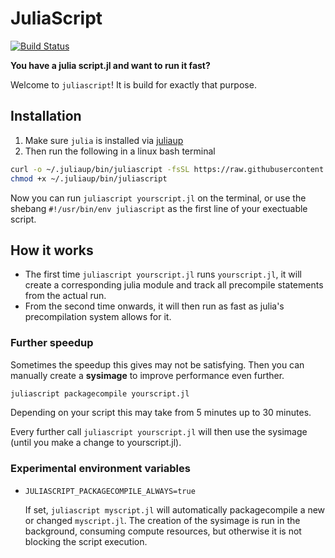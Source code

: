 # JuliaScript

[![Build Status](https://github.com/jolin-io/JuliaScript.jl/actions/workflows/CI.yml/badge.svg?branch=main)](https://github.com/jolin-io/JuliaScript.jl/actions/workflows/CI.yml?query=branch%3Amain)

**You have a julia script.jl and want to run it fast?** 

Welcome to `juliascript`! It is build for exactly that purpose.

## Installation

1. Make sure `julia` is installed via [juliaup](https://github.com/JuliaLang/juliaup)
2. Then run the following in a linux bash terminal
  ```bash
  curl -o ~/.juliaup/bin/juliascript -fsSL https://raw.githubusercontent.com/jolin-io/JuliaScript.jl/main/bin/juliascript
  chmod +x ~/.juliaup/bin/juliascript
  ```

Now you can run `juliascript yourscript.jl` on the terminal, or use the shebang `#!/usr/bin/env juliascript` as the first line of your exectuable script.

## How it works

- The first time `juliascript yourscript.jl` runs `yourscript.jl`, it will create a corresponding julia module and track all precompile statements from the actual run.
- From the second time onwards, it will then run as fast as julia's precompilation system allows for it.


### Further speedup
Sometimes the speedup this gives may not be satisfying. Then you can manually create a **sysimage** to improve performance even further.
```bash
juliascript packagecompile yourscript.jl
```
Depending on your script this may take from 5 minutes up to 30 minutes.

Every further call `juliascript yourscript.jl` will then use the sysimage (until you make a change to yourscript.jl).

### Experimental environment variables
- `JULIASCRIPT_PACKAGECOMPILE_ALWAYS=true`
  
  If set, `juliascript myscript.jl` will automatically packagecompile a new or changed `myscript.jl`. The creation of the sysimage is run in the background, consuming compute resources, but otherwise it is not blocking the script execution. 




